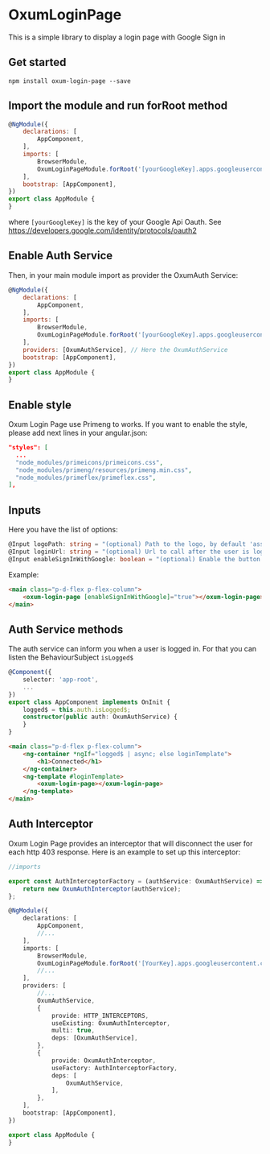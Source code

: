 # OxumLoginPage

This is a simple library to display a login page with Google Sign in

## Get started
```
npm install oxum-login-page --save
```

## Import the module and run forRoot method
```js
@NgModule({
    declarations: [
        AppComponent,
    ],
    imports: [
        BrowserModule,
        OxumLoginPageModule.forRoot('[yourGoogleKey].apps.googleusercontent.com'),
    ],
    bootstrap: [AppComponent],
})
export class AppModule {
}
```
where `[yourGoogleKey]` is the key of your Google Api Oauth. See https://developers.google.com/identity/protocols/oauth2

## Enable Auth Service
Then, in your main module import as provider the OxumAuth Service:

```js
@NgModule({
    declarations: [
        AppComponent,
    ],
    imports: [
        BrowserModule,
        OxumLoginPageModule.forRoot('[yourGoogleKey].apps.googleusercontent.com'),
    ],
    providers: [OxumAuthService], // Here the OxumAuthService
    bootstrap: [AppComponent],
})
export class AppModule {
}
```

## Enable style
Oxum Login Page use Primeng to works. If you want to enable the style, please add next lines in your angular.json:

```json
"styles": [
  ...
  "node_modules/primeicons/primeicons.css",
  "node_modules/primeng/resources/primeng.min.css",
  "node_modules/primeflex/primeflex.css",
],
``` 
## Inputs

Here you have the list of options:

```ts
@Input logoPath: string = "(optional) Path to the logo, by default 'assets/logo.png'";
@Input loginUrl: string = "(optional) Url to call after the user is logged.";
@Input enableSignInWithGoogle: boolean = "(optional) Enable the button sign in with Google";
```
Example:

```html
<main class="p-d-flex p-flex-column">
    <oxum-login-page [enableSignInWithGoogle]="true"></oxum-login-page>
</main>
```
## Auth Service methods
The auth service can inform you when a user is logged in. For that you can listen the BehaviourSubject `isLogged$`
```ts
@Component({
    selector: 'app-root',
    ...
})
export class AppComponent implements OnInit {
    logged$ = this.auth.isLogged$;
    constructor(public auth: OxumAuthService) {
    }
}

```

```html
<main class="p-d-flex p-flex-column">
    <ng-container *ngIf="logged$ | async; else loginTemplate">
        <h1>Connected</h1>
    </ng-container>
    <ng-template #loginTemplate>
        <oxum-login-page></oxum-login-page>
    </ng-template>
</main>
```

## Auth Interceptor
Oxum Login Page provides an interceptor that will disconnect the user for each http 403 response.
Here is an example to set up this interceptor:

```ts
//imports

export const AuthInterceptorFactory = (authService: OxumAuthService) => {
    return new OxumAuthInterceptor(authService);
};

@NgModule({
    declarations: [
        AppComponent, 
        //...
    ],
    imports: [
        BrowserModule,
        OxumLoginPageModule.forRoot('[YourKey].apps.googleusercontent.com'),
        //...
    ],
    providers: [
        //...
        OxumAuthService,
        {
            provide: HTTP_INTERCEPTORS,
            useExisting: OxumAuthInterceptor,
            multi: true,
            deps: [OxumAuthService],
        },
        {
            provide: OxumAuthInterceptor,
            useFactory: AuthInterceptorFactory,
            deps: [
                OxumAuthService,
            ],
        },
    ],
    bootstrap: [AppComponent],
})

export class AppModule {
}

```
